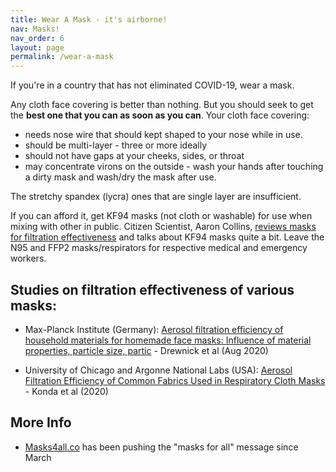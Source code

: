 ```yaml
---
title: Wear A Mask - it's airborne!
nav: Masks!
nav_order: 6
layout: page
permalink: /wear-a-mask
---
```


If you're in a country that has not eliminated COVID-19, wear a mask.

Any cloth face covering is better than nothing. But you should seek to get the **best one that you can as soon as you can**. Your cloth face covering:

* needs nose wire that should kept shaped to your nose while in use.
* should be multi-layer - three or more ideally
* should not have gaps at your cheeks, sides, or throat
* may concentrate virons on the outside - wash your hands after touching a dirty mask and wash/dry the mask after use.

The stretchy spandex (lycra) ones that are single layer are insufficient.

If you can afford it, get KF94 masks (not cloth or washable) for use when mixing with other in public. Citizen Scientist, Aaron Collins, [reviews masks for filtration effectiveness](https://www.youtube.com/channel/UC3fF_rzkmZD0ufN685YE7lg) and talks about KF94 masks quite a bit.  Leave the N95 and FFP2 masks/respirators for respective medical and emergency workers.

## Studies on filtration effectiveness of various masks:

* Max-Planck Institute (Germany): [Aerosol filtration efficiency of household materials
  for homemade face masks: Influence of material
  properties, particle size, partic](https://www.mpic.de/4745772/update-alltagsmasken-in-weiteren-tests) - Drewnick et al (Aug 2020)

* University of Chicago and Argonne National Labs (USA): [Aerosol Filtration Efficiency of Common Fabrics Used in Respiratory Cloth Masks](https://www.ncbi.nlm.nih.gov/pmc/articles/PMC7185834/) - Konda et al (2020)

## More Info

* [Masks4all.co](https://masks4all.co) has been pushing the "masks for all" message since March